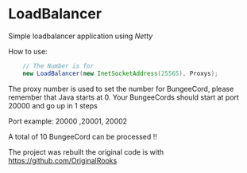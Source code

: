 # LoadBalancer
Simple loadbalancer application using *Netty*

How to use:

```java
    // The Number is for
    new LoadBalancer(new InetSocketAddress(25565), Proxys);

````

The proxy number is used to set the number for BungeeCord, please remember that Java starts at 0.
Your BungeeCords should start at port 20000 and go up in 1 steps

Port example:
20000 ,20001, 20002

A total of 10 BungeeCord can be processed !!


The project was rebuilt the original code is with  https://github.com/OriginalRooks
